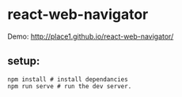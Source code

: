 # react-web-navigator

Demo: http://place1.github.io/react-web-navigator/

## setup:

	npm install # install dependancies
	npm run serve # run the dev server.
